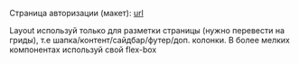 Страница авторизации (макет): [url](https://elements.envato.com/login-page-template-1-1-X6NUEUU/preview)

Layout используй только для разметки страницы (нужно перевести на гриды), т.е шапка/контент/сайдбар/футер/доп. колонки. В более мелких компонентах используй свой flex-box
